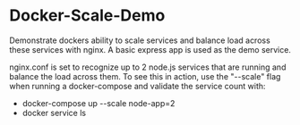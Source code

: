 # Docker-Scale-Demo
Demonstrate dockers ability to scale services and balance load across these services with nginx. A basic express app is used as the demo service.

nginx.conf is set to recognize up to 2 node.js services that are running and balance the load across them.
To see this in action, use the "--scale" flag when running a docker-compose and validate the service count with:
 - docker-compose up --scale node-app=2
 - docker service ls
